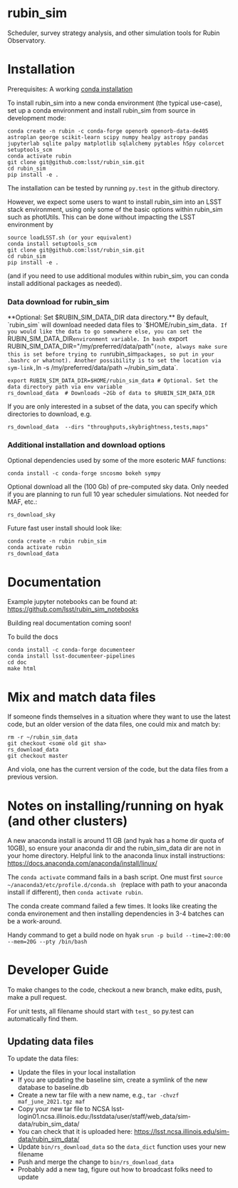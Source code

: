 # rubin_sim
Scheduler, survey strategy analysis, and other simulation tools for Rubin Observatory.



# Installation

Prerequisites:  A working [conda installation ](https://www.anaconda.com/products/individual)


To install rubin_sim into a new conda environment (the typical use-case), set up a conda environment and install rubin_sim from source in development mode:
```
conda create -n rubin -c conda-forge openorb openorb-data-de405 astroplan george scikit-learn scipy numpy healpy astropy pandas jupyterlab sqlite palpy matplotlib sqlalchemy pytables h5py colorcet setuptools_scm
conda activate rubin
git clone git@github.com:lsst/rubin_sim.git
cd rubin_sim
pip install -e .
```
The installation can be tested by running `py.test` in the github directory.

However, we expect some users to want to install rubin_sim into an LSST stack environment, using only some of the basic options within rubin_sim such as photUtils. 
This can be done without impacting the LSST environment by 
```
source loadLSST.sh (or your equivalent)
conda install setuptools_scm
git clone git@github.com:lsst/rubin_sim.git
cd rubin_sim
pip install -e .
```
(and if you need to use additional modules within rubin_sim, you can conda install additional packages as needed). 

### Data download for rubin_sim ###

**Optional: Set $RUBIN_SIM_DATA_DIR data directory.** By default, `rubin_sim` will download needed data files to `$HOME/rubin_sim_data`. If you would like the data to go somewhere else, you can set the `RUBIN_SIM_DATA_DIR` environment variable. In bash  `export RUBIN_SIM_DATA_DIR="/my/preferred/data/path"` (note, always make sure this is set before trying to run `rubin_sim` packages, so put in your .bashrc or whatnot). Another possibility is to set the location via sym-link, `ln -s /my/preferred/data/path ~/rubin_sim_data`. 

```
export RUBIN_SIM_DATA_DIR=$HOME/rubin_sim_data # Optional. Set the data directory path via env variable
rs_download_data  # Downloads ~2Gb of data to $RUBIN_SIM_DATA_DIR
```
If you are only interested in a subset of the data, you can specify which directories to download, e.g.
```
rs_download_data  --dirs "throughputs,skybrightness,tests,maps"
```

### Additional installation and download options ###

Optional dependencies used by some of the more esoteric MAF functions:
```
conda install -c conda-forge sncosmo bokeh sympy
```

Optional download all the (100 Gb) of pre-computed sky data. Only needed if you are planning to run full 10 year scheduler simulations. Not needed for MAF, etc.:
```
rs_download_sky
```


Future fast user install should look like:
```
conda create -n rubin rubin_sim
conda activate rubin
rs_download_data 
```


# Documentation

Example jupyter notebooks can be found at:  https://github.com/lsst/rubin_sim_notebooks

Building real documentation coming soon!

To build the docs
```
conda install -c conda-forge documenteer
conda install lsst-documenteer-pipelines
cd doc
make html
```


# Mix and match data files

If someone finds themselves in a situation where they want to use the latest code, but an older version of the data files, one could mix and match by:
```
rm -r ~/rubin_sim_data
git checkout <some old git sha>
rs_download_data
git checkout master
```
And viola, one has the current version of the code, but the data files from a previous version.


# Notes on installing/running on hyak (and other clusters)

A new anaconda install is around 11 GB (and hyak has a home dir quota of 10GB), so ensure your anaconda dir and the rubin_sim_data dir are not in your home directory. Helpful link to the anaconda linux install instructions:  https://docs.anaconda.com/anaconda/install/linux/

The `conda activate` command fails in a bash script. One must first `source ~/anaconda3/etc/profile.d/conda.sh
` (replace with path to your anaconda install if different), then `conda activate rubin`.

The conda create command failed a few times. It looks like creating the conda environement and then installing dependencies in 3-4 batches can be a work-around.

Handy command to get a build node on hyak `srun -p build --time=2:00:00 --mem=20G --pty /bin/bash`


# Developer Guide

To make changes to the code, checkout a new branch, make edits, push, make a pull request.

For unit tests, all filename should start with `test_` so py.test can automatically find them.

## Updating data files

To update the data files:

* Update the files in your local installation
* If you are updating the baseline sim, create a symlink of the new database to baseline.db
* Create a new tar file with a new name, e.g., `tar -chvzf maf_june_2021.tgz maf`
* Copy your new tar file to NCSA lsst-login01.ncsa.illinois.edu:/lsstdata/user/staff/web_data/sim-data/rubin_sim_data/
* You can check that it is uploaded here: https://lsst.ncsa.illinois.edu/sim-data/rubin_sim_data/
* Update `bin/rs_download_data` so the `data_dict` function uses your new filename
* Push and merge the change to `bin/rs_download_data`
* Probably add a new tag, figure out how to broadcast folks need to update

